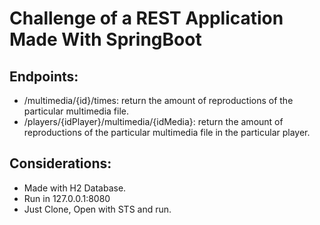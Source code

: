 # Challenge of a REST Application Made With SpringBoot


## Endpoints:

* /multimedia/{id}/times: ​return the amount of reproductions of the particular multimedia file.
* /players/{idPlayer}/multimedia/{idMedia}: ​return the amount of reproductions of the particular multimedia file in the particular player.



## Considerations:

* Made with H2 Database.
* Run in 127.0.0.1:8080
* Just Clone, Open with STS and run.